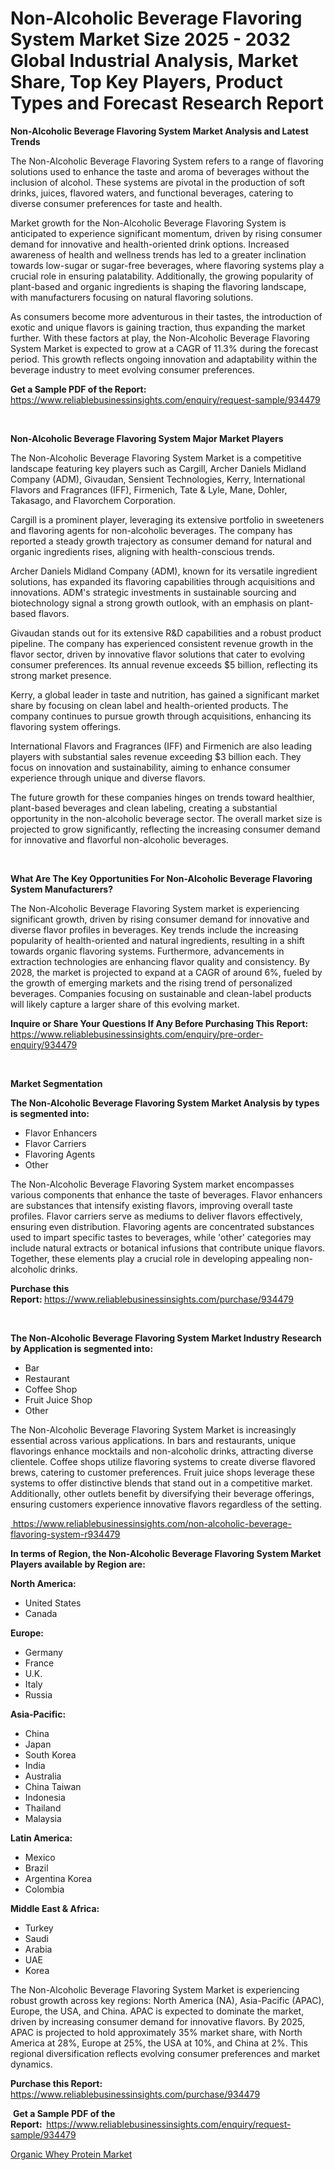 <p><h1>Non-Alcoholic Beverage Flavoring System Market Size 2025 - 2032 Global Industrial Analysis, Market Share, Top Key Players, Product Types and Forecast Research Report</h1></p><p><strong>Non-Alcoholic Beverage Flavoring System Market Analysis and Latest Trends</strong></p>
<p><p>The Non-Alcoholic Beverage Flavoring System refers to a range of flavoring solutions used to enhance the taste and aroma of beverages without the inclusion of alcohol. These systems are pivotal in the production of soft drinks, juices, flavored waters, and functional beverages, catering to diverse consumer preferences for taste and health.</p><p>Market growth for the Non-Alcoholic Beverage Flavoring System is anticipated to experience significant momentum, driven by rising consumer demand for innovative and health-oriented drink options. Increased awareness of health and wellness trends has led to a greater inclination towards low-sugar or sugar-free beverages, where flavoring systems play a crucial role in ensuring palatability. Additionally, the growing popularity of plant-based and organic ingredients is shaping the flavoring landscape, with manufacturers focusing on natural flavoring solutions.</p><p>As consumers become more adventurous in their tastes, the introduction of exotic and unique flavors is gaining traction, thus expanding the market further. With these factors at play, the Non-Alcoholic Beverage Flavoring System Market is expected to grow at a CAGR of 11.3% during the forecast period. This growth reflects ongoing innovation and adaptability within the beverage industry to meet evolving consumer preferences.</p></p>
<p><strong>Get a Sample PDF of the Report:&nbsp;</strong> <a href="https://www.reliablebusinessinsights.com/enquiry/request-sample/934479?utm_campaign=3057&utm_medium=2&utm_source=Github&utm_content=ia&utm_term=07042025&utm_id=non-alcoholic-beverage-flavoring-system">https://www.reliablebusinessinsights.com/enquiry/request-sample/934479</a></p>
<p>&nbsp;</p>
<p><strong>Non-Alcoholic Beverage Flavoring System Major Market Players</strong></p>
<p><p>The Non-Alcoholic Beverage Flavoring System Market is a competitive landscape featuring key players such as Cargill, Archer Daniels Midland Company (ADM), Givaudan, Sensient Technologies, Kerry, International Flavors and Fragrances (IFF), Firmenich, Tate & Lyle, Mane, Dohler, Takasago, and Flavorchem Corporation. </p><p>Cargill is a prominent player, leveraging its extensive portfolio in sweeteners and flavoring agents for non-alcoholic beverages. The company has reported a steady growth trajectory as consumer demand for natural and organic ingredients rises, aligning with health-conscious trends.</p><p>Archer Daniels Midland Company (ADM), known for its versatile ingredient solutions, has expanded its flavoring capabilities through acquisitions and innovations. ADM's strategic investments in sustainable sourcing and biotechnology signal a strong growth outlook, with an emphasis on plant-based flavors.</p><p>Givaudan stands out for its extensive R&D capabilities and a robust product pipeline. The company has experienced consistent revenue growth in the flavor sector, driven by innovative flavor solutions that cater to evolving consumer preferences. Its annual revenue exceeds $5 billion, reflecting its strong market presence.</p><p>Kerry, a global leader in taste and nutrition, has gained a significant market share by focusing on clean label and health-oriented products. The company continues to pursue growth through acquisitions, enhancing its flavoring system offerings.</p><p>International Flavors and Fragrances (IFF) and Firmenich are also leading players with substantial sales revenue exceeding $3 billion each. They focus on innovation and sustainability, aiming to enhance consumer experience through unique and diverse flavors.</p><p>The future growth for these companies hinges on trends toward healthier, plant-based beverages and clean labeling, creating a substantial opportunity in the non-alcoholic beverage sector. The overall market size is projected to grow significantly, reflecting the increasing consumer demand for innovative and flavorful non-alcoholic beverages.</p></p>
<p>&nbsp;</p>
<p><strong>What Are The Key Opportunities For Non-Alcoholic Beverage Flavoring System Manufacturers?</strong></p>
<p><p>The Non-Alcoholic Beverage Flavoring System market is experiencing significant growth, driven by rising consumer demand for innovative and diverse flavor profiles in beverages. Key trends include the increasing popularity of health-oriented and natural ingredients, resulting in a shift towards organic flavoring systems. Furthermore, advancements in extraction technologies are enhancing flavor quality and consistency. By 2028, the market is projected to expand at a CAGR of around 6%, fueled by the growth of emerging markets and the rising trend of personalized beverages. Companies focusing on sustainable and clean-label products will likely capture a larger share of this evolving market.</p></p>
<p><strong>Inquire or Share Your Questions If Any Before Purchasing This Report:</strong> <a href="https://www.reliablebusinessinsights.com/enquiry/pre-order-enquiry/934479?utm_campaign=3057&utm_medium=2&utm_source=Github&utm_content=ia&utm_term=07042025&utm_id=non-alcoholic-beverage-flavoring-system">https://www.reliablebusinessinsights.com/enquiry/pre-order-enquiry/934479</a></p>
<p>&nbsp;</p>
<p><strong>Market Segmentation</strong></p>
<p><strong>The Non-Alcoholic Beverage Flavoring System Market Analysis by types is segmented into:</strong></p>
<p><ul><li>Flavor Enhancers</li><li>Flavor Carriers</li><li>Flavoring Agents</li><li>Other</li></ul></p>
<p><p>The Non-Alcoholic Beverage Flavoring System market encompasses various components that enhance the taste of beverages. Flavor enhancers are substances that intensify existing flavors, improving overall taste profiles. Flavor carriers serve as mediums to deliver flavors effectively, ensuring even distribution. Flavoring agents are concentrated substances used to impart specific tastes to beverages, while 'other' categories may include natural extracts or botanical infusions that contribute unique flavors. Together, these elements play a crucial role in developing appealing non-alcoholic drinks.</p></p>
<p><strong>Purchase this Report:&nbsp;</strong><a href="https://www.reliablebusinessinsights.com/purchase/934479?utm_campaign=3057&utm_medium=2&utm_source=Github&utm_content=ia&utm_term=07042025&utm_id=non-alcoholic-beverage-flavoring-system">https://www.reliablebusinessinsights.com/purchase/934479</a></p>
<p>&nbsp;</p>
<p><strong>The Non-Alcoholic Beverage Flavoring System Market Industry Research by Application is segmented into:</strong></p>
<p><ul><li>Bar</li><li>Restaurant</li><li>Coffee Shop</li><li>Fruit Juice Shop</li><li>Other</li></ul></p>
<p><p>The Non-Alcoholic Beverage Flavoring System Market is increasingly essential across various applications. In bars and restaurants, unique flavorings enhance mocktails and non-alcoholic drinks, attracting diverse clientele. Coffee shops utilize flavoring systems to create diverse flavored brews, catering to customer preferences. Fruit juice shops leverage these systems to offer distinctive blends that stand out in a competitive market. Additionally, other outlets benefit by diversifying their beverage offerings, ensuring customers experience innovative flavors regardless of the setting.</p></p>
<p><a href="https://www.reliablebusinessinsights.com/non-alcoholic-beverage-flavoring-system-r934479?utm_campaign=3057&utm_medium=2&utm_source=Github&utm_content=ia&utm_term=07042025&utm_id=non-alcoholic-beverage-flavoring-system">&nbsp;https://www.reliablebusinessinsights.com/non-alcoholic-beverage-flavoring-system-r934479</a></p>
<p><strong>In terms of Region, the Non-Alcoholic Beverage Flavoring System Market Players available by Region are:</strong></p>
<p>
    <p> <strong> North America: </strong>
        <ul>
            <li>United States</li>
            <li>Canada</li>
        </ul>
        </p> 
    <p> <strong> Europe: </strong>
        <ul>
            <li>Germany</li>
            <li>France</li>
            <li>U.K.</li>
            <li>Italy</li>
            <li>Russia</li>
        </ul>
        </p> 
    <p> <strong> Asia-Pacific: </strong>
        <ul>
            <li>China</li>
            <li>Japan</li>
            <li>South Korea</li>
            <li>India</li>
            <li>Australia</li>
            <li>China Taiwan</li>
            <li>Indonesia</li>
            <li>Thailand</li>
            <li>Malaysia</li>
        </ul>
        </p> 
    <p> <strong> Latin America: </strong>
        <ul>
            <li>Mexico</li>
            <li>Brazil</li>
            <li>Argentina Korea</li>
            <li>Colombia</li>
        </ul>
        </p> 
    <p> <strong> Middle East & Africa: </strong>
        <ul>
            <li>Turkey</li>
            <li>Saudi</li>
            <li>Arabia</li>
            <li>UAE</li>
            <li>Korea</li>
        </ul>
    </p>
    </p>
<p><p>The Non-Alcoholic Beverage Flavoring System Market is experiencing robust growth across key regions: North America (NA), Asia-Pacific (APAC), Europe, the USA, and China. APAC is expected to dominate the market, driven by increasing consumer demand for innovative flavors. By 2025, APAC is projected to hold approximately 35% market share, with North America at 28%, Europe at 25%, the USA at 10%, and China at 2%. This regional diversification reflects evolving consumer preferences and market dynamics.</p></p>
<p><strong>Purchase this Report: </strong><a href="https://www.reliablebusinessinsights.com/purchase/934479?utm_campaign=3057&utm_medium=2&utm_source=Github&utm_content=ia&utm_term=07042025&utm_id=non-alcoholic-beverage-flavoring-system">https://www.reliablebusinessinsights.com/purchase/934479</a></p>
<p>&nbsp;<strong>Get a Sample PDF of the Report:&nbsp;&nbsp;</strong><a href="https://www.reliablebusinessinsights.com/enquiry/request-sample/934479?utm_campaign=3057&utm_medium=2&utm_source=Github&utm_content=ia&utm_term=07042025&utm_id=non-alcoholic-beverage-flavoring-system">https://www.reliablebusinessinsights.com/enquiry/request-sample/934479</a></p>
<p><strong></strong></p>
<p><p><a href="https://github.com/iroldilom/Market-Research-Report-List-1/blob/main/organic-whey-protein-market.md?utm_campaign=3057&utm_medium=2&utm_source=Github&utm_content=ia&utm_term=07042025&utm_id=non-alcoholic-beverage-flavoring-system">Organic Whey Protein Market</a></p></p>